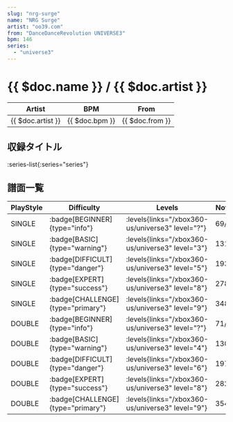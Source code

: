 ```yaml
---
slug: "nrg-surge"
name: "NRG Surge"
artist: "oo39.com"
from: "DanceDanceRevolution UNIVERSE3"
bpm: 146
series:
  - "universe3"
---
```


# {{ $doc.name }} / {{ $doc.artist }}

|Artist|BPM|From|
|------|---|----|
|{{ $doc.artist }}|{{ $doc.bpm }}|{{ $doc.from }}|

## 収録タイトル

:series-list{:series="series"}

## 譜面一覧

|PlayStyle|Difficulty|Levels|Notes|Movie|
|---------|----------|------|-----|-----|
|SINGLE| :badge[BEGINNER]{type="info"}| :levels{links="/xbox360-us/universe3" level="?"}|69/2||
|SINGLE| :badge[BASIC]{type="warning"}| :levels{links="/xbox360-us/universe3" level="3"}|131/6||
|SINGLE| :badge[DIFFICULT]{type="danger"}| :levels{links="/xbox360-us/universe3" level="5"}|193/4||
|SINGLE| :badge[EXPERT]{type="success"}| :levels{links="/xbox360-us/universe3" level="8"}|278/4||
|SINGLE| :badge[CHALLENGE]{type="primary"}| :levels{links="/xbox360-us/universe3" level="9"}|348/5||
|DOUBLE| :badge[BEGINNER]{type="info"}| :levels{links="/xbox360-us/universe3" level="?"}|71/0||
|DOUBLE| :badge[BASIC]{type="warning"}| :levels{links="/xbox360-us/universe3" level="4"}|130/6||
|DOUBLE| :badge[DIFFICULT]{type="danger"}| :levels{links="/xbox360-us/universe3" level="6"}|197/4||
|DOUBLE| :badge[EXPERT]{type="success"}| :levels{links="/xbox360-us/universe3" level="8"}|282/4||
|DOUBLE| :badge[CHALLENGE]{type="primary"}| :levels{links="/xbox360-us/universe3" level="9"}|354/3||
